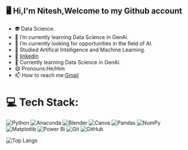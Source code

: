 ##  	:desktop_computer: Hi,I'm Nitesh,Welcome to my Github account

- 👽 Data Science.
- 🌱 I’m currently learning Data Science in GenAi.
- 🔭 I’m currently looking for opportunities in the field of AI.
- 📖 Studied Artifical Intelligence and Machine Learning.
- 🔗 [linkedin](https://www.linkedin.com/in/niteshkumarsahu01/)
- 💮 Currently learning Data Science in GenAi.
- 😄 Pronouns:He/Him
- 📫 How to reach me:[Gmail](niteshksahu053@gmail.com)

# 💻 Tech Stack:
![Python](https://img.shields.io/badge/python-3670A0?style=for-the-badge&logo=python&logoColor=ffdd54) ![Anaconda](https://img.shields.io/badge/Anaconda-%2344A833.svg?style=for-the-badge&logo=anaconda&logoColor=white) ![Blender](https://img.shields.io/badge/blender-%23F5792A.svg?style=for-the-badge&logo=blender&logoColor=white) ![Canva](https://img.shields.io/badge/Canva-%2300C4CC.svg?style=for-the-badge&logo=Canva&logoColor=white) ![Pandas](https://img.shields.io/badge/pandas-%23150458.svg?style=for-the-badge&logo=pandas&logoColor=white) ![NumPy](https://img.shields.io/badge/numpy-%23013243.svg?style=for-the-badge&logo=numpy&logoColor=white) ![Matplotlib](https://img.shields.io/badge/Matplotlib-%23ffffff.svg?style=for-the-badge&logo=Matplotlib&logoColor=black) ![Power Bi](https://img.shields.io/badge/power_bi-F2C811?style=for-the-badge&logo=powerbi&logoColor=black) ![Git](https://img.shields.io/badge/git-%23F05033.svg?style=for-the-badge&logo=git&logoColor=white) ![GitHub](https://img.shields.io/badge/github-%23121011.svg?style=for-the-badge&logo=github&logoColor=white)

<!-- Proudly created with GPRM ( https://gprm.itsvg.in ) -->

  


![Top Langs](https://github-readme-stats.vercel.app/api/top-langs/?username=Niteshhgit&langs_count=8)
